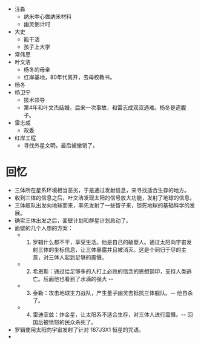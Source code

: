 - 汪淼
	- 纳米中心做纳米材料
	- 幽灵倒计时
- 大史
	- 能干活
	- 孩子上大学
- 常伟思
- 叶文洁
	- 杨冬的母亲
	- 红岸基地，80年代离开，去母校教书。
- 杨冬
- 杨卫宁
	- 技术领导
	- 第4年和叶文杰结婚，后来一次事故，和雷志成双双遇难。杨冬是遗腹子。
- 雷志成
	- 政委
- 红岸工程
	- 寻找外星文明，最后被撤销了。

# 回忆
- 三体所在星系环境相当恶劣，于是通过发射信息，来寻找适合生存的地方。
- 收到三体的信息之后，叶文洁发现太阳的信号放大功能，发射了地球的信息。
- 三体舰队出发向地球而来，率先发射了一些智子来，锁死地球的基础科学的发展。
- 确实三体出发之后，面壁计划和群星计划启动了。
- 面壁的几个人想的方案：
	- 1. 罗辑什么都不干，享受生活。他是自己的破壁人。通过太阳向宇宙发射三体的坐标信息，让三体暴露并且被消灭。这是个同归于尽的主意，对三体人起到足够的震慑。
	- 2. 希恩斯：通过给足够多的人打上必败的信念的思想钢印，支持人类逃亡。后面他也看到了水滴的强大 -- 
	- 3. 泰勒：攻击地球主力战队，产生量子幽灵去抵抗三体舰队。-- 他自杀了。
	- 4. 雷迪亚兹：炸金星，让太阳系不适合生存，对三体人进行震慑。-- 回国后被愤怒的民众杀死了。
- 罗辑使用太阳向宇宙发射了针对 187J3X1 恒星的咒语。
- 